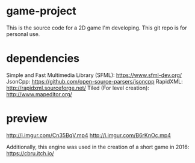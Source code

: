 # game-project

This is the source code for a 2D game I'm developing. This git repo is for personal use.

# dependencies

Simple and Fast Multimedia Library (SFML): https://www.sfml-dev.org/
JsonCpp: https://github.com/open-source-parsers/jsoncpp
RapidXML: http://rapidxml.sourceforge.net/
Tiled (For level creation): http://www.mapeditor.org/

# preview

http://i.imgur.com/Cn35BqV.mp4
http://i.imgur.com/B6rKnOc.mp4

Additionally, this engine was used in the creation of a short game in 2016: https://cbru.itch.io/

